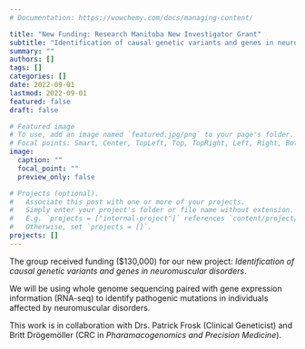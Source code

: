 ```yaml
---
# Documentation: https://wowchemy.com/docs/managing-content/

title: "New Funding: Research Manitoba New Investigator Grant"
subtitle: "Identification of causal genetic variants and genes in neuromuscular disorders"
summary: ""
authors: []
tags: []
categories: []
date: 2022-09-01
lastmod: 2022-09-01
featured: false
draft: false

# Featured image
# To use, add an image named `featured.jpg/png` to your page's folder.
# Focal points: Smart, Center, TopLeft, Top, TopRight, Left, Right, BottomLeft, Bottom, BottomRight.
image:
  caption: ""
  focal_point: ""
  preview_only: false

# Projects (optional).
#   Associate this post with one or more of your projects.
#   Simply enter your project's folder or file name without extension.
#   E.g. `projects = ["internal-project"]` references `content/project/deep-learning/index.md`.
#   Otherwise, set `projects = []`.
projects: []
---
```

The group received funding ($130,000) for our new project: <i>Identification of causal genetic variants and genes in neuromuscular disorders</i>. 

We will be using whole genome sequencing paired with gene expression information (RNA-seq) to identify pathogenic mutations in individuals affected by neuromuscular disorders. 

This work is in collaboration with Drs. Patrick Frosk (Clinical Geneticist) and Britt Drögemöller (CRC in <i>Pharamacogenomics and Precision Medicine</i>).
